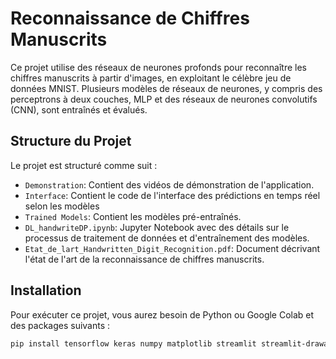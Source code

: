 # Reconnaissance de Chiffres Manuscrits

Ce projet utilise des réseaux de neurones profonds pour reconnaître les chiffres manuscrits à partir d'images, en exploitant le célèbre jeu de données MNIST. Plusieurs modèles de réseaux de neurones, y compris des perceptrons à deux couches, MLP et des réseaux de neurones convolutifs (CNN), sont entraînés et évalués.

## Structure du Projet

Le projet est structuré comme suit :
- `Demonstration`: Contient des vidéos de démonstration de l'application.
- `Interface`: Contient le code de l'interface des prédictions en temps réel selon les modèles
- `Trained Models`: Contient les modèles pré-entraînés.
- `DL_handwriteDP.ipynb`: Jupyter Notebook avec des détails sur le processus de traitement de données et d'entraînement des modèles.
- `Etat_de_lart_Handwritten_Digit_Recognition.pdf`: Document décrivant l'état de l'art de la reconnaissance de chiffres manuscrits.

## Installation

Pour exécuter ce projet, vous aurez besoin de Python ou Google Colab et des packages suivants :

```bash
pip install tensorflow keras numpy matplotlib streamlit streamlit-drawable-canvas
